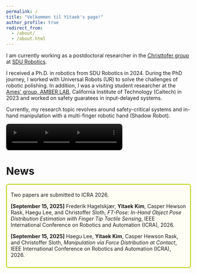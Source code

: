 ```yaml
---
permalink: /
title: "Velkommen til Yitaek's page!"
author_profile: true
redirect_from: 
  - /about/
  - /about.html
---
```


I am currently working as a postdoctoral researcher in the [Christtofer group](https://portal.findresearcher.sdu.dk/en/persons/chsl) at [SDU Robotics](https://www.sdu.dk/en/forskning/sdurobotics). 

I received a Ph.D. in robotics from SDU Robotics in 2024. During the PhD journey, I worked with Universal Robots (UR) to solve the challenges of robotic polishing. In addition, I was a visiting student researcher at the [Ames' group, AMBER LAB](http://www.bipedalrobotics.com/), California Institute of Technology (Caltech) in 2023 and worked on safety guaratees in input-delayed systems. 

Currently, my research topic revolves around safety-critical systems and in-hand manipulation with a multi-finger robotic hand (Shadow Robot).

<!-- <div style="display: grid; grid-template-columns: repeat(3, 2fr); gap: 2em; margin-top: 1em;">
  <video autoplay muted loop playsinline controls style="width:100%; border-radius:8px;">
    <source src="/assets/videos/opening_the_lid.mp4" type="video/mp4">
    Your browser does not support the video tag.
  </video>
  <figcaption style="margin-top:0.5em; font-size:0.9em; color:#555;">
    RL-based Hand Manipulation
  </figcaption>

  <video autoplay muted loop playsinline controls style="width:100%; border-radius:8px;">
    <source src="/assets/videos/safety_grasping.mp4" type="video/mp4">
    Your browser does not support the video tag.
  </video>
  <figcaption style="margin-top:0.5em; font-size:0.9em; color:#555;">
    Safe Grasping (Based on CBF)
  </figcaption>

  <video autoplay muted loop playsinline controls style="width:100%; border-radius:8px;">
    <source src="/assets/videos/iros2024_quality_garauntees.mp4" type="video/mp4">
    Your browser does not support the video tag.
  </video>
  <figcaption style="margin-top:0.5em; font-size:0.9em; color:#555;">
    Qaulity Garrantees for Robotic Polishing (Based on CBF)
  </figcaption>
</div> -->

<div style="display: grid; grid-template-columns: repeat(6, 1fr); gap: 1em; margin-top: 1em;">
  <video autoplay muted loop playsinline controls style="width:200%; border-radius:8px;">
    <source src="/assets/videos/opening_the_lid.mp4" type="video/mp4">
    Your browser does not support the video tag.
  </video>

  <video autoplay muted loop playsinline controls style="width:200%; border-radius:8px;">
    <source src="/assets/videos/safety_grasping.mp4" type="video/mp4">
    Your browser does not support the video tag.
  </video>

  <video autoplay muted loop playsinline controls style="width:200%; border-radius:8px;">
    <source src="/assets/videos/iros2024_quality_garauntees.mp4" type="video/mp4">
    Your browser does not support the video tag.
  </video>
</div>

News
======

<div style="border: 2px solid #b8cc00ff; background-color: #fffef5ff; padding:0.75em; margin:0.5em 0; border-radius:6px;">

  <div style="margin-top:0.6em;">
    Two papers are submitted to ICRA 2026.
  </div>

<strong>[September 15, 2025]</strong>  Frederik Hagelskjær, <strong>Yitaek Kim</strong>, Casper Hewson Rask, Haegu Lee, and Christoffer Sloth, <em>FT-Pose: In-Hand Object Pose Distribution Estimation with Finger Tip Tactile Sensing</em>, IEEE International Conference on Robotics and Automation (ICRA), 2026.

 <p style="margin-bottom:0.6em;"></p>

<strong>[September 15, 2025]</strong>  Haegu Lee, <strong>Yitaek Kim</strong>, Casper Hewson Rask, and Christoffer Sloth, <em>Manipulation via Force Distribution at Contact</em>, IEEE International Conference on Robotics and Automation (ICRA), 2026.
</div>

<div style="margin-top:0.6em;">


<!-- <div style="border: 2px solid #fdfdfdff; background-color: #fffef5ff; padding:0.75em; margin:0.5em 0; border-radius:6px;">

  <strong style="color:#CC0000;">[June 24, 2025]</strong> I am honored to give a presentation titled, <em>"Safety-Ensured Modern Applications under Model Uncertainty"</em> in the workshop, <em>"Safe Control and Learning in Autonomous Systems"</em>, <a href="https://ecc25.csiefoundation.am/">Link</a>.
  
  <div style="margin-top:0.6em;">
    Three papers are accepted and presented in ECC 2025!
  </div>

  <p style="margin-bottom:1em;"></p>
  
  <p><strong>[June 25, 2025]</strong> "Robust Adaptive Safe Robotic Grasping with Tactile Sensing" by Yitaek Kim, Jeeseop Kim, Albert Hao Li, Aaron Ames, Christoffer Sloth, <a href="https://arxiv.org/pdf/2411.07833">arXiv</a></p>

  <p><strong>[June 25, 2025]</strong> "Minimizing Conservatism in Safety-Critical Control for Input-Delayed Systems Via Adaptive Delay Estimation" by Yitaek Kim, Ersin Das, Jeeseop Kim, Aaron Ames, Joel W. Burdick, Christoffer Sloth, <a href="https://arxiv.org/pdf/2411.17277">arXiv</a></p>

  <p><strong>[June 25, 2025]</strong> "Robust Adaptive Time-Varying Control Barrier Function with Application to Robotic Surface Treatment" by Yitaek Kim, Christoffer Sloth, <a href="https://arxiv.org/pdf/2506.14249">arXiv</a></p>

  <div style="margin-top:0.6em;">
    Our paper is accepted in IROS 2025!
  </div>

  <p style="margin-bottom:1em;"></p>
  
  <p><strong>[June 16, 2025]</strong> "  Trajectory Optimization for In-Hand Manipulation with Tactile Force Control" by Haegu Lee*, Yitaek Kim, Victor Melbye Staven, Christoffer, <a href="https://arxiv.org/pdf/2503.08222">arXiv</a></p>

</div> -->
